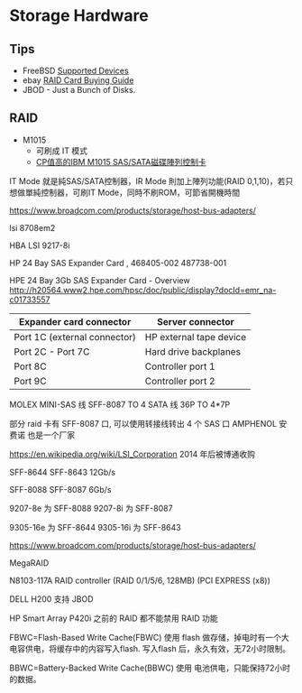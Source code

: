 # Storage Hardware

## Tips
* FreeBSD [Supported Devices](https://www.freebsd.org/releases/11.0R/hardware.html#support)
* ebay [RAID Card Buying Guide](http://www.ebay.com/gds/RAID-Card-Buying-Guide-/10000000177629608/g.html)
* JBOD - Just a Bunch of Disks.

## RAID
* M1015
  * 可刷成 IT 模式
  * [CP值高的IBM M1015 SAS/SATA磁碟陣列控制卡](http://www.c4it.tw/archives/1530)

IT Mode 就是純SAS/SATA控制器，IR Mode 則加上陣列功能(RAID 0,1,10)，若只想做單純控制器，可刷IT Mode，同時不刷ROM，可節省開機時間

https://www.broadcom.com/products/storage/host-bus-adapters/


lsi 8708em2

HBA
LSI 9217-8i

HP 24 Bay SAS Expander Card , 468405-002 487738-001


HPE 24 Bay 3Gb SAS Expander Card - Overview
http://h20564.www2.hpe.com/hpsc/doc/public/display?docId=emr_na-c01733557

Expander card connector | Server connector
------------------------|-----------------
Port 1C (external connector)  | HP external tape device
Port 2C - Port 7C             | Hard drive backplanes
Port 8C                       | Controller port 1
Port 9C                       | Controller port 2

MOLEX 
MINI-SAS 线 SFF-8087 TO 4 SATA 线 36P TO 4*7P

部分 raid 卡有 SFF-8087 口, 可以使用转接线转出 4 个 SAS 口
AMPHENOL  安费诺 也是一个厂家


https://en.wikipedia.org/wiki/LSI_Corporation
2014 年后被博通收购

SFF-8644 SFF-8643 12Gb/s

SFF-8088 SFF-8087 6Gb/s

9207-8e 为 SFF-8088
9207-8i 为 SFF-8087

9305-16e 为 SFF-8644
9305-16i 为 SFF-8643

https://www.broadcom.com/products/storage/host-bus-adapters/

MegaRAID


N8103-117A
RAID controller (RAID 0/1/5/6, 128MB) (PCI EXPRESS (x8))

DELL H200 支持 JBOD

HP Smart Array P420i 之前的 RAID 都不能禁用 RAID 功能


FBWC=Flash-Based Write Cache(FBWC)    使用 flash 做存储，掉电时有一个大电容供电，将缓存中的内容写入flash. 写入flash 后，永久有效，无72小时限制。

BBWC=Battery-Backed Write Cache(BBWC)   使用 电池供电，只能保持72小时的数据。

